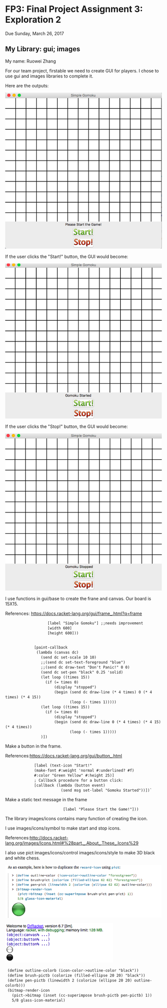# FP3: Final Project Assignment 3: Exploration 2
Due Sunday, March 26, 2017

## My Library: gui; images
My name: Ruowei Zhang

For our team project, firstable we need to create GUI for players. I chose to use gui and images libraries to complete it.

Here are the outputs:

![board](/board.png?raw=true "board image")

If the user clicks the "Start!" button, the GUI would become:

![start](start.png?raw=true "start image")

If the user clicks the "Stop!" button, the GUI would become:

![stop](stop.png?raw=true "stop image")

I use functions in gui/base to create the frane and canvas.
Our board is 15X15.

References: https://docs.racket-lang.org/gui/frame_.html?q=frame

```(define frame (new frame%
                   [label "Simple Gomoku"] ;;needs improvement
                   [width 600]
                   [height 600]))
                   
```


```(new canvas% [parent frame]
             [paint-callback
              (lambda (canvas dc)
                (send dc set-scale 10 10)
                ;;(send dc set-text-foreground "blue")
                ;;(send dc draw-text "Don't Panic!" 0 0)
                (send dc set-pen "black" 0.25 'solid)
                (let loop ((times 15))
                  (if (= times 0)
                      (display "stopped")
                      (begin (send dc draw-line (* 4 times) 0 (* 4 times) (* 4 15))
                             (loop (- times 1)))))
                (let loop ((times 15))
                  (if (= times 0)
                      (display "stopped")
                      (begin (send dc draw-line 0 (* 4 times) (* 4 15) (* 4 times))
                             (loop (- times 1)))))
                )])
```

Make a button in the frame.

References:https://docs.racket-lang.org/gui/button_.html

```(new button% [parent frame]
             [label (text-icon "Start!"
             (make-font #:weight 'normal #:underlined? #f)
             #:color "Green Yellow" #:height 25)]
             ; Callback procedure for a button click:
             [callback (lambda (button event)
                         (send msg set-label "Gomoku Started"))])`
```

Make a static text message in the frame

```(define msg (new message% [parent frame]
                          [label "Please Start the Game!"]))
```

The library images/icons contains many function of creating the icon.

I use images/icons/symbol to make start and stop icons.

References:http://docs.racket-lang.org/images/Icons.html#%28part._.About_.These_.Icons%29

I also use pict images/icons/control images/icons/style to make 3D black and white chess.

![chess](chess.png?raw=true "chess image")

![bw](blackwhite.png?raw=true "blackwhite image")

```(define outline-colorb (icon-color->outline-color "black"))
 (define outline-colorb (icon-color->outline-color "black"))
 (define brush-pictb (colorize (filled-ellipse 20 20) "black"))
 (define pen-pictb (linewidth 2 (colorize (ellipse 20 20) outline-colorb)))
 (bitmap-render-icon
   (pict->bitmap (inset (cc-superimpose brush-pictb pen-pictb) 1))
   5/8 glass-icon-material)
 ```

<!-- Links -->
[FP1]: https://github.com/oplS17projects/FP1
[schedule]: https://github.com/oplS17projects/FP-Schedule
[markdown]: https://help.github.com/articles/markdown-basics/
[forking]: https://guides.github.com/activities/forking/
[ref-clone]: http://gitref.org/creating/#clone
[ref-commit]: http://gitref.org/basic/#commit
[ref-push]: http://gitref.org/remotes/#push
[pull-request]: https://help.github.com/articles/creating-a-pull-request


